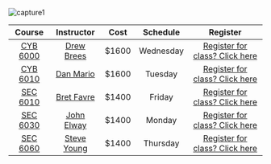 ![capture1](https://user-images.githubusercontent.com/44885441/48521130-2ff67780-e841-11e8-8efa-807518dbd66f.PNG)

|  Course     | Instructor                 | Cost                       | Schedule                 | Register
|:----------:|:---------------:|:-----:|:-------------------:|:-------------------:|
|[CYB 6000](http://www.wilmu.edu/courses/syllabipdf/CYB6030.pdf)                 | [Drew Brees](https://www.linkedin.com/in/drew-brees-167546113/)                 | $1600                      |Wednesday                 |[Register for class? Click here](CYB6000confirmation.md)
|[CYB 6010](http://www.wilmu.edu/courses/syllabipdf/CYB6030.pdf)                | [Dan Mario](https://www.linkedin.com/in/dan-mario-34b005101/)                 | $1600                      |Tuesday                   |[Register for class? Click here](CYB6010confirmation.md)
|[SEC 6010](http://www.wilmu.edu/courses/syllabipdf/CYB6030.pdf)                 | [Bret Favre](https://www.linkedin.com/in/brett-favre-0b4b51152/)                 | $1400                      |Friday                    |[Register for class? Click here](SEC6010confirmation.md)
|[SEC 6030](http://www.wilmu.edu/courses/syllabipdf/CYB6030.pdf)                 | [John Elway](https://www.linkedin.com/in/john-elway-02845121/)                 | $1400                      |Monday                    |[Register for class? Click here](SEC6030confirmation.md)
|[SEC 6060](http://www.wilmu.edu/courses/syllabipdf/CYB6030.pdf)                 | [Steve Young](https://www.linkedin.com/in/steve-young-10847445/)                | $1400                      |Thursday                  |[Register for class? Click here](SEC6060confirmation.md)
